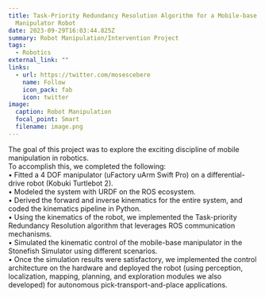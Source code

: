 ```yaml
---
title: Task-Priority Redundancy Resolution Algorithm for a Mobile-base
  Manipulator Robot
date: 2023-09-29T16:03:44.825Z
summary: R﻿obot Manipulation/Intervention Project
tags:
  - Robotics
external_link: ""
links:
  - url: https://twitter.com/mosescebere
    name: Follow
    icon_pack: fab
    icon: twitter
image:
  caption: Robot Manipulation
  focal_point: Smart
  filename: image.png
---
```

The goal of this project was to explore the exciting discipline of mobile manipulation in robotics.\
To accomplish this, we completed the following:\
• Fitted a 4 DOF manipulator (uFactory uArm Swift Pro) on a differential-drive robot (Kobuki Turtlebot 2).\
• Modeled the system with URDF on the ROS ecosystem.\
• Derived the forward and inverse kinematics for the entire system, and coded the kinematics pipeline in Python.\
• Using the kinematics of the robot, we implemented the Task-priority Redundancy Resolution algorithm that leverages ROS communication mechanisms.\
• Simulated the kinematic control of the mobile-base manipulator in the Stonefish Simulator using different scenarios.\
• Once the simulation results were satisfactory, we implemented the control architecture on the hardware and deployed the robot (using perception, localization, mapping, planning, and exploration modules we also developed) for autonomous pick-transport-and-place applications.